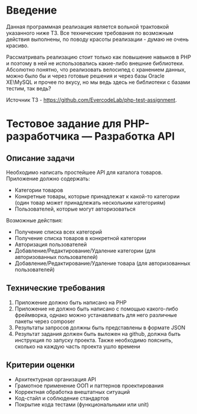 # Введение
Данная программная реализация является вольной трактовкой указанного ниже ТЗ.
Все технические требования по возможным действия выполнены, по поводу красоты реализации - думаю не очень красиво.

Рассматривать реализацию стоит только как повышение навыков в PHP и поэтому в ней не использовались какие-либо внешние
 библиотеки. Абсолютно понятно, что реализовать велосипед с хранением данных, можно было бы и через готовые решения и через 
базы Oracle XE\MySQL и прочее по вкусу, но мы ведь здесь не библиотеки с базами тестим, так ведь?

Источник ТЗ - https://github.com/EvercodeLab/php-test-assignment.

# Тестовое задание для PHP-разработчика — Разработка API

## Описание задачи

Необходимо написать простейшее API для каталога товаров. Приложение должно содержать:
- Категории товаров
- Конкретные товары, которые принадлежат к какой-то категории (один товар может принадлежать нескольким категориям)
- Пользователей, которые могут авторизоваться

Возможные действия:
- Получение списка всех категорий
- Получение списка товаров в конкретной категории
- Авторизация пользователей
- Добавление/Редактирование/Удаление категории (для авторизованных пользователей)
- Добавление/Редактирование/Удаление товара (для авторизованных пользователей)

## Технические требования
1. Приложение должно быть написано на PHP
2. Приложение не должно быть написано с помощью какого-либо фреймворка, однако можно устанавливать для него различные пакеты через compоser
3. Результаты запросов должны быть представлены в формате JSON
4. Результат задания должен быть выложен на github, должна быть инструкция по запуску проекта. Также необходимо пояснить, сколько на каждую часть проекта ушло времени

## Критерии оценки
- Архитектурная организация API
- Грамотное применение ООП и паттернов проектирования
- Корректная обработка внештатных ситуаций
- Код-стайл и соблюдение стандартов
- Покрытие кода тестами (функциональными или unit)


